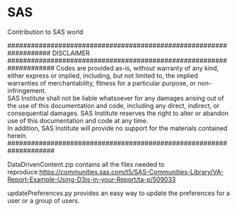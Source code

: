 # SAS
Contribution to SAS world

###################################################################
DISCLAIMER                                                 
####################################################################
Codes are provided as-is, without warranty of any kind, either express or implied, including, but not limited to, the implied warranties of merchantability, fitness for a particular purpose, or non-infringement.     
SAS Institute shall not be liable whatsoever for any damages arising out of the use of this documentation and code, including any direct, indirect, or consequential damages. SAS Institute reserves the right to alter or abandon use of this documentation and code at any time.   
In addition, SAS Institute will provide no support for the materials contained herein.                                
####################################################################

DataDrivenContent.zip contains all the files needed to reproduce:https://communities.sas.com/t5/SAS-Communities-Library/VA-Report-Example-Using-D3js-in-your-Report/ta-p/509033 

updatePreferences.py provides an easy way to update the preferences for a user or a group of users. 
